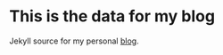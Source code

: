 This is the data for my blog
============================

Jekyll source for my personal [blog](http://lenzirodrigo.github.io/).

